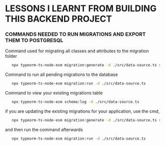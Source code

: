 # LESSONS I LEARNT FROM BUILDING THIS BACKEND PROJECT





### COMMANDS NEEDED TO RUN MIGRATIONS AND EXPORT THEM TO POSTGRESQL

   Command used for migrating all classes and attributes to the migration folder
```bash
   npx typeorm-ts-node-esm migration:generate -d ./src/data-source.ts src/migration/InitialMigration
   ```

   Command to run all pending migrations to the database
```bash
   npx typeorm-ts-node-esm migration:run -d ./src/data-source.ts 
   ```


   Command to view your existing migrations table
```bash
   npx typeorm-ts-node-esm schema:log -d ./src/data-source.ts 
   ```



   if you are updating the existing migrations for your application, use the cmd, 
```bash
   npx typeorm-ts-node-esm migration:generate -d ./src/data-source.ts src/migration/<migrationName>
   ```

   and then run the command afterwards
```bash
   npx typeorm-ts-node-esm migration:run -d ./src/data-source.ts
   ```
